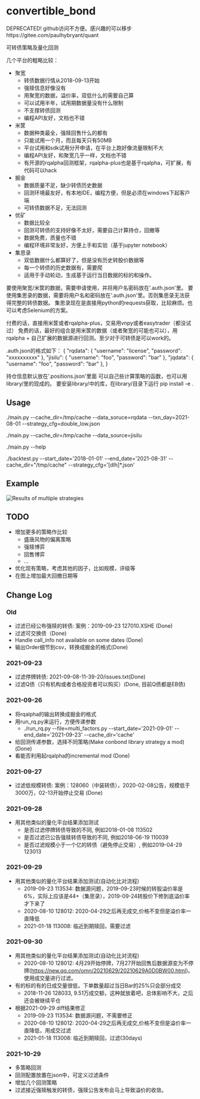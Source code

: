 # convertible_bond

DEPRECATED! github访问不方便。感兴趣的可以移步https://gitee.com/paulhybryant/quant

可转债策略及量化回测

几个平台的粗略比较：

* 聚宽
  * 转债数据行情从2018-09-13开始
  * 强赎信息好像没有
  * 用聚宽的数据，溢价率，双低什么的需要自己算
  * 可以试用半年，试用期数据量没有什么限制
  * 不支撑转债回测
  * 编程API友好，文档也不错
* 米筐
  * 数据种类最全，强赎回售什么的都有
  * 只能试用一个月，而且每天只有50MB
  * 平台试用和sdk试用分开申请，在平台上跑好像流量限制不大
  * 编程API友好，和聚宽几乎一样，文档也不错
  * 有开源的rqalpha回测框架，rqalpha-plus也是基于rqalpha，可扩展，有代码可以hack
* 掘金
  * 数据质量不足，缺少转债历史数据
  * 回测环境最友好，有本地IDE，编程方便，但是必须在windows下起客户端
  * 可转债数据不足，无法回测
* 优矿
  * 数据比较全
  * 回测可转债的支持好像不太好，需要自己计算持仓，回撤等
  * 数据免费，质量也不错
  * 编程环境非常友好，方便上手和实验（基于jupyter notebook）
* 集思录
  * 双低数据什么都算好了，但是没有历史转股价数据等
  * 每一个转债的历史数据有，需要爬
  * 适用于手动轮动，生成基于运行当日数据的标的和操作。

要使用聚宽/米筐的数据，需要申请使用，并将用户名密码放在'.auth.json'里。
要使用集思录的数据，需要将用户名和密码放在'.auth.json'里。否则集思录无法获得完整的转债数据。
集思录现在是直接用python的requests获取，比较麻烦。也可以考虑Selenium的方案。

付费的话，直接用米筐或者rqalpha-plus，交易用vnpy或者easytrader（都没试过）
免费的话，最好的组合是用米筐的数据（或者聚宽的可能也可以），用rqalpha + 自己扩展的数据源进行回测。至少对于可转债是可以work的。

.auth.json的格式如下：
{
  "rqdata": {
    "username": "license",
    "password": "xxxxxxxxxx"
  },
  "jisilu": {
    "username": "foo",
    "password": "bar"
  },
  "jqdata": {
    "username": "foo",
    "password": "bar"
  },
}

持仓信息默认放在'.positions.json'里面
可以自己些计算策略的函数，也可以用library/里的现成的。
要安装library/中的库，在library/目录下运行
pip install -e .

## Usage

./main.py --cache_dir=/tmp/cache --data_soruce=rqdata --txn_day=2021-08-01 --strategy_cfg=double_low.json

./main.py --cache_dir=/tmp/cache --data_source=jisilu

./main.py --help

./backtest.py --start_date='2018-01-01' --end_date='2021-08-31' --cache_dir="/tmp/cache" --strategy_cfg='[dlh]*.json'

## Example

![Results of multiple strategies](/examples/results.png)

## TODO

* 增加更多的策略作比较
  * 盛唐风物的偏离策略
  * 强赎博弈
  * 回售博弈
  * ...
* 优化现有策略，考虑其他的因子，比如规模，评级等
* 在图上增加最大回撤日期等

## Change Log

### Old
* 过滤已经公布强赎的转债: 案例：2019-09-23 127010.XSHE (Done)
* 过滤可交换债（Done)
* Handle call_info not available on some dates (Done)
* 输出Order细节到csv，转换成掘金的格式(Done)

### 2021-09-23

* 过滤停牌转债: 2021-09-08-11-39-20/issues.txt(Done)
* 过滤Q债（只有机构或者合格投资者可以购买）(Done, 目前Q债都是EB债)

### 2021-09-26

* 将rqalpha的输出转换成掘金的格式
* 用run_rq.py来运行，方便传递参数
  * ./run_rq.py --file=multi_factors.py --start_date='2021-09-01' --end_date='2021-09-23' --cache_dir='cache'
* 给回测传递参数，选择不同策略(Make conbond library strategy a mod) (Done)
* 看能否利用起rqalpha的incremental mod (Done)

### 2021-09-27

* 过滤低规模转债: 案例：128060（中装转债），2020-02-08公告，规模低于3000万，02-13开始停止交易 (Done)

### 2021-09-28

* 用其他类似的量化平台结果添加测试
  * 是否过滤停牌转债导致的不同, 例如2018-01-08 113502
  * 是否过滤已公告强赎转债导致的不同, 例如2018-06-19 110039
  * 是否过滤规模小于一个亿的转债（避免停止交易）, 例如2019-04-29 123013

### 2021-09-29

* 用其他类似的量化平台结果添加测试(自动化比对流程)
  * 2019-09-23 113534: 数据源问题，2019-09-23时候的转股溢价率是6%，实际上应该是44+（集思录），2019-09-24转股价下修到底溢价率才下来了
  * 2020-08-10 128012: 2020-04-29之后再无成交,价格不变但是溢价率一直降低
  * 2021-01-18 113008: 临近到期赎回，需要过滤

### 2021-09-30

* 用其他类似的量化平台结果添加测试(自动化比对流程)
  * 2020-08-10 128012: 4月29开始停牌，7月27开始回售后数据源变为不停牌(https://new.qq.com/omn/20210629/20210629A0D0BW00.html)。使用成交量进行过滤。
* 有的标的有的日成交量很低，下单数量超过当日Bar的25%只会部分成交
  * 2018-11-26 128033, 9.51万成交额，这种就放着吧，总体影响不大，之后还会被继续平仓
* 根据2021-09-29 diff结果修正
  * 2019-09-23 113534: 数据源问题，不需要修正
  * 2020-08-10 128012: 2020-04-29之后再无成交,价格不变但是溢价率一直降低，用成交过滤
  * 2021-01-18 113008: 临近到期赎回，过滤(30days)

### 2021-10-29

* 多策略回测
* 回测配置放置在json中，可定义过滤条件
* 增加几个回测策略
* 过滤接近强赎触发的转债，强赎公告发布会马上导致溢价的收敛。
